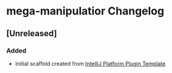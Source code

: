 <!-- Keep a Changelog guide -> https://keepachangelog.com -->

# mega-manipulatior Changelog

## [Unreleased]
### Added
- Initial scaffold created from [IntelliJ Platform Plugin Template](https://github.com/JetBrains/intellij-platform-plugin-template)
